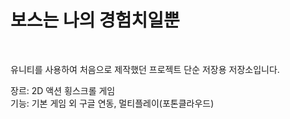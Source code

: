 # 보스는 나의 경험치일뿐
<br>

유니티를 사용하여 처음으로 제작했던 프로젝트 단순 저장용 저장소입니다.<br>

장르: 2D 액션 횡스크롤 게임<br>
기능: 기본 게임 외 구글 연동, 멀티플레이(포톤클라우드)<br>
